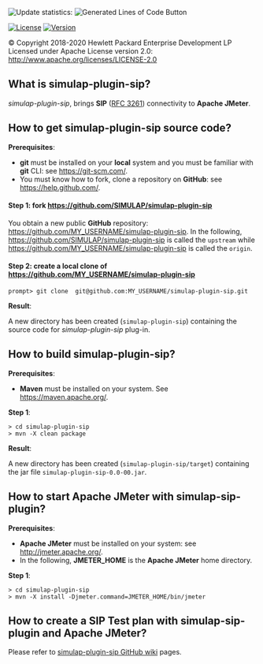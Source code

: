 ![Update statistics](https://github.com/SIMULAP/simulap-plugin-sip/workflows/Update%20statistics/badge.svg): ![Generated Lines of Code Button](https://raw.githubusercontent.com/SIMULAP/simulap-plugin-sip/image-data/badge.svg)

[![License][License-Image]][License-Url]
[![Version][Version-Badge]][Version-URL]

© Copyright 2018-2020 Hewlett Packard Enterprise Development LP
Licensed under Apache License version 2.0: http://www.apache.org/licenses/LICENSE-2.0

## What is simulap-plugin-sip?
_simulap-plugin-sip_, brings __SIP__ ([RFC 3261](https://tools.ietf.org/html/rfc3261)) connectivity to __Apache JMeter__.

## How to get simulap-plugin-sip source code?

__Prerequisites__:

* __git__ must be installed on your __local__ system and you must be familiar with __git__ CLI: see https://git-scm.com/.
* You must know how to fork, clone a repository on __GitHub__: see https://help.github.com/.

#### __Step 1__: fork https://github.com/SIMULAP/simulap-plugin-sip

You obtain a new public __GitHub__ repository: https://github.com/MY_USERNAME/simulap-plugin-sip.
In the following, https://github.com/SIMULAP/simulap-plugin-sip is called the `upstream` while https://github.com/MY_USERNAME/simulap-plugin-sip is called the `origin`.

#### __Step 2__: create a local clone of https://github.com/MY_USERNAME/simulap-plugin-sip

```
prompt> git clone  git@github.com:MY_USERNAME/simulap-plugin-sip.git
```

__Result__:

A new directory has been created (`simulap-plugin-sip`) containing the source code for _simulap-plugin-sip_ plug-in.

## How to build simulap-plugin-sip?

__Prerequisites__:

* __Maven__ must be installed on your system. See https://maven.apache.org/.

__Step 1__:

```
> cd simulap-plugin-sip
> mvn -X clean package 
```
__Result__:

A new directory has been created (`simulap-plugin-sip/target`) containing the jar file `simulap-plugin-sip-0.0-00.jar`.

## How to start Apache JMeter with simulap-sip-plugin?

__Prerequisites__:
* __Apache JMeter__ must be installed on your system: see http://jmeter.apache.org/.
* In the following, __JMETER_HOME__ is the __Apache JMeter__ home directory.

__Step 1__:

```
> cd simulap-plugin-sip
> mvn -X install -Djmeter.command=JMETER_HOME/bin/jmeter 
```

## How to create a SIP Test plan with simulap-sip-plugin and Apache JMeter?

Please refer to [simulap-plugin-sip GitHub wiki](https://github.com/SIMULAP/simulap-plugin-sip/wiki) pages.

[License-Url]: https://www.apache.org/licenses/LICENSE-2.0
[License-Image]: https://img.shields.io/badge/License-Apache2-blue.svg

[Version-Badge]: https://d25lcipzij17d.cloudfront.net/badge.svg?id=go&type=5&v=1.11.0
[Version-URL]: https://github.com/SIMULAP/simulap-plugin-sip/releases/tag/1.11.0
